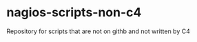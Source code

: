 nagios-scripts-non-c4
=====================

Repository for scripts that are not on githb and not written by C4